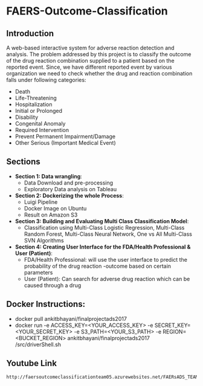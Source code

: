# FAERS-Outcome-Classification

## Introduction
A web-based interactive system for adverse reaction detection and analysis. The problem addressed by this project is to classify the outcome of the drug reaction combination supplied to a patient based on the reported event. Since, we have different reported event by various organization we need to check whether the drug and reaction combination falls under following categories:

* Death
* Life-Threatening
* Hospitalization
* Initial or Prolonged
* Disability
* Congenital Anomaly
* Required Intervention
* Prevent Permanent Impairment/Damage
* Other Serious (Important Medical Event)

## Sections
* **Section 1: Data wrangling**:
  * Data Download and pre-processing
  * Exploratory Data analysis on Tableau
 
* **Section 2: Dockerizing the whole Process**:
  * Luigi Pipeline
  * Docker Image on Ubuntu
  * Result on Amazon S3
 
* **Section 3: Building and Evaluating  Multi  Class Classification Model**:
  * Classification using Multi-Class Logistic Regression, Multi-Class Random Forest, Multi-Class Neural Network, One vs All Multi-Class SVN Algorithms
 
* **Section 4: Creating User Interface for the FDA/Health Professional & User (Patient)**:
  * FDA/Health Professional: will use the user interface to predict the probability of the drug reaction -outcome based on certain parameters
  * User (Patient): Can search for adverse drug reaction which can be caused through a drug

## Docker Instructions:
   * docker pull ankitbhayani/finalprojectads2017
   * docker run -e ACCESS_KEY=<YOUR_ACCESS_KEY> -e SECRET_KEY=<YOUR_SECRET_KEY> -e S3_PATH=<YOUR_S3_PATH>  -e REGION=<BUCKET_REGION> ankitbhayani/finalprojectads2017 /src/driverShell.sh

## Youtube Link

```
http://faersoutcomeclassificationteam05.azurewebsites.net/FAERsADS_TEAM05/index.htm
```
